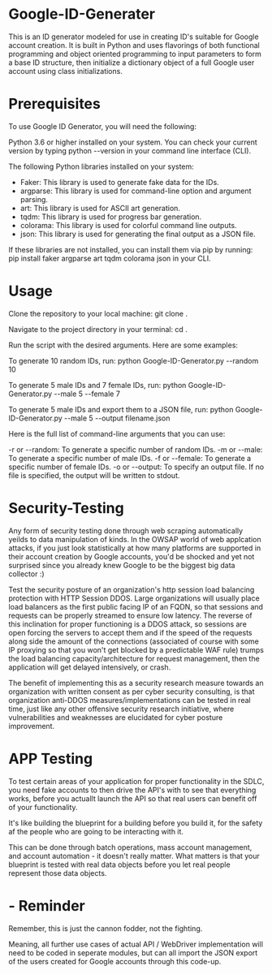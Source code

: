 # Google-ID-Generater
This is an ID generator modeled for use in creating ID's suitable for Google account creation. It is built in Python and uses flavorings of both functional programming and object oriented programming to input parameters to form a base ID structure, then initialize a dictionary object of a full Google user account using class initializations.



# Prerequisites
To use Google ID Generator, you will need the following:

Python 3.6 or higher installed on your system. You can check your current version by typing python --version in your command line interface (CLI).

The following Python libraries installed on your system:

* Faker: This library is used to generate fake data for the IDs.
* argparse: This library is used for command-line option and argument parsing.
* art: This library is used for ASCII art generation.
* tqdm: This library is used for progress bar generation.
* colorama: This library is used for colorful command line outputs.
* json: This library is used for generating the final output as a JSON file.
  
If these libraries are not installed, you can install them via pip by running:
pip install faker argparse art tqdm colorama json in your CLI.


# Usage
Clone the repository to your local machine: git clone <repo-link>.

Navigate to the project directory in your terminal: cd <path-to-project>.

Run the script with the desired arguments. Here are some examples:

To generate 10 random IDs, run: python Google-ID-Generator.py --random 10

To generate 5 male IDs and 7 female IDs, run: python Google-ID-Generator.py --male 5 --female 7

To generate 5 male IDs and export them to a JSON file, run: python Google-ID-Generator.py --male 5 --output filename.json

Here is the full list of command-line arguments that you can use:

-r or --random: To generate a specific number of random IDs.
-m or --male: To generate a specific number of male IDs.
-f or --female: To generate a specific number of female IDs.
-o or --output: To specify an output file. If no file is specified, the output will be written to stdout.


# Security-Testing
Any form of security testing done through web scraping automatically yeilds to data manipulation of kinds.
In the OWSAP world of web applcation attacks, if you just look statistically at how many platforms are supported 
in their account creation by Google accounts, you'd be shocked and yet not surprised since you already knew Google 
to be the biggest big data collector :)

Test the security posture of an organization's http session load balancing protection with HTTP Session DDOS. 
Large organizations will usually place load balancers as the first public facing IP of an FQDN, so that sessions and 
requests can be properly streamed to ensure low latency. The reverse of this inclination for proper functioning 
is a DDOS attack, so sessions are open forcing the servers to accept them and if the speed of the requests along side
the amount of the connections (associated of course with some IP proxying so that you won't get blocked by a predictable
WAF rule) trumps the load balancing capacity/architecture for request management, then the application will get delayed
intensively, or crash. 

The benefit of implementing this as a security research measure towards an organization with written consent as per 
cyber security consulting, is that organization anti-DDOS measures/implementations can be tested in real time, just like 
any other offensive security research initiative, where vulnerabilities and weaknesses are elucidated for cyber posture
improvement.

 
# APP Testing 
To test certain areas of your application for proper functionality
in the SDLC, you need fake accounts to then drive the API's with 
to see that everything works, before you actuallt launch the API 
so that real users can benefit off of your functionality. 

It's like building the blueprint for a building before you build it, 
for the safety af the people who are going to be interacting with it.

This can be done through batch operations, mass account management, and 
account automation - it doesn't really matter. What matters is that your 
blueprint is tested with real data objects before you let real people represent
those data objects.





# - Reminder
Remember, this is just the cannon fodder, not the fighting.

Meaning, all further use cases of actual API / WebDriver implementation
will need to be coded in seperate modules, but can all import the JSON 
export of the users created for Google accounts through this code-up.
